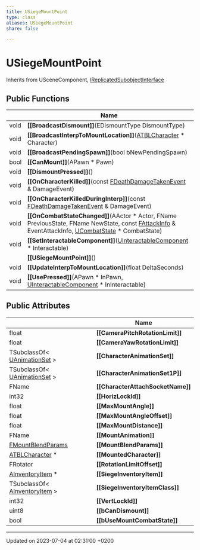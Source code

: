 ```yaml
---
title: USiegeMountPoint
type: class
aliases: USiegeMountPoint
share: false

---
```


# USiegeMountPoint





Inherits from USceneComponent, [IReplicatedSubobjectInterface](/docs/SDK/Source/Classes/classIReplicatedSubobjectInterface.md)

## Public Functions

|                | Name           |
| -------------- | -------------- |
| void | **[[BroadcastDismount]]**(EDismountType DismountType) |
| void | **[[BroadcastInterpToMountLocation]]**([ATBLCharacter](/docs/SDK/Source/Classes/classATBLCharacter.md) * Character) |
| void | **[[BroadcastPendingSpawn]]**(bool bNewPendingSpawn) |
| bool | **[[CanMount]]**(APawn * Pawn) |
| void | **[[DismountPressed]]**() |
| void | **[[OnCharacterKilled]]**(const [FDeathDamageTakenEvent](/docs/SDK/Source/Classes/structFDeathDamageTakenEvent.md) & DamageEvent) |
| void | **[[OnCharacterKilledDuringInterp]]**(const [FDeathDamageTakenEvent](/docs/SDK/Source/Classes/structFDeathDamageTakenEvent.md) & DamageEvent) |
| void | **[[OnCombatStateChanged]]**(AActor * Actor, FName PreviousState, FName NewState, const [FAttackInfo](/docs/SDK/Source/Classes/structFAttackInfo.md) & EventAttackInfo, [UCombatState](/docs/SDK/Source/Classes/classUCombatState.md) * CombatState) |
| void | **[[SetInteractableComponent]]**([UInteractableComponent](/docs/SDK/Source/Classes/classUInteractableComponent.md) * Interactable) |
| | **[[USiegeMountPoint]]**() |
| void | **[[UpdateInterpToMountLocation]]**(float DeltaSeconds) |
| void | **[[UsePressed]]**(APawn * InPawn, [UInteractableComponent](/docs/SDK/Source/Classes/classUInteractableComponent.md) * InInteractable) |

## Public Attributes

|                | Name           |
| -------------- | -------------- |
| float | **[[CameraPitchRotationLimit]]**  |
| float | **[[CameraYawRotationLimit]]**  |
| TSubclassOf< [UAnimationSet](/docs/SDK/Source/Classes/classUAnimationSet.md) > | **[[CharacterAnimationSet]]**  |
| TSubclassOf< [UAnimationSet](/docs/SDK/Source/Classes/classUAnimationSet.md) > | **[[CharacterAnimationSet1P]]**  |
| FName | **[[CharacterAttachSocketName]]**  |
| int32 | **[[HorizLockId]]**  |
| float | **[[MaxMountAngle]]**  |
| float | **[[MaxMountAngleOffset]]**  |
| float | **[[MaxMountDistance]]**  |
| FName | **[[MountAnimation]]**  |
| [FMountBlendParams](/docs/SDK/Source/Classes/structFMountBlendParams.md) | **[[MountBlendParams]]**  |
| [ATBLCharacter](/docs/SDK/Source/Classes/classATBLCharacter.md) * | **[[MountedCharacter]]**  |
| FRotator | **[[RotationLimitOffset]]**  |
| [AInventoryItem](/docs/SDK/Source/Classes/classAInventoryItem.md) * | **[[SiegeInventoryItem]]**  |
| TSubclassOf< [AInventoryItem](/docs/SDK/Source/Classes/classAInventoryItem.md) > | **[[SiegeInventoryItemClass]]**  |
| int32 | **[[VertLockId]]**  |
| uint8 | **[[bCanDismount]]**  |
| bool | **[[bUseMountCombatState]]**  |

-------------------------------

Updated on 2023-07-04 at 02:31:00 +0200